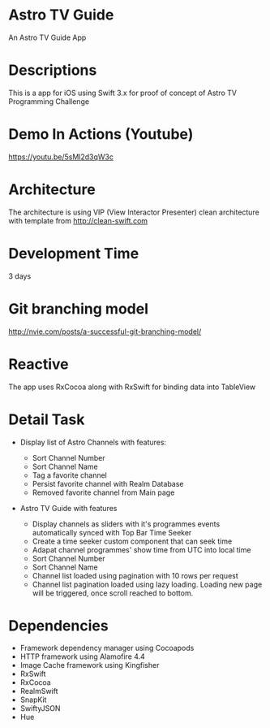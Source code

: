 # Astro TV Guide
An Astro TV Guide App 

# Descriptions
This is a app for iOS using Swift 3.x for proof of concept of Astro TV Programming Challenge

# Demo In Actions (Youtube)
https://youtu.be/5sMl2d3qW3c


# Architecture
The architecture is using VIP (View Interactor Presenter) clean architecture with template from 
http://clean-swift.com

# Development Time
3 days

# Git branching model
http://nvie.com/posts/a-successful-git-branching-model/

# Reactive
The app uses RxCocoa along with RxSwift for binding data into TableView

# Detail Task
- Display list of Astro Channels with features: 
  * Sort Channel Number
  * Sort Channel Name
  * Tag a favorite channel
  * Persist favorite channel with Realm Database
  * Removed favorite channel from Main page

- Astro TV Guide with features
  * Display channels as sliders with it's programmes events automatically synced with Top Bar Time Seeker
  * Create a time seeker custom component that can seek time
  * Adapat channel programmes' show time from UTC into local time
  * Sort Channel Number
  * Sort Channel Name
  * Channel list loaded using pagination with 10 rows per request
  * Channel list pagination loaded using lazy loading. Loading new page will be triggered, once scroll reached to bottom.
  

# Dependencies
* Framework dependency manager using Cocoapods
* HTTP framework using Alamofire 4.4
* Image Cache framework using Kingfisher
* RxSwift 
* RxCocoa
* RealmSwift
* SnapKit
* SwiftyJSON
* Hue
